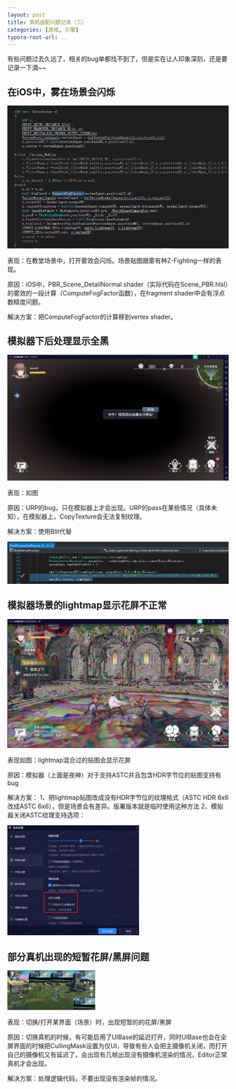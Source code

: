 ```yaml
---
layout: post
title: 真机适配问题记录（三）
categories: [游戏, 引擎]
typora-root-url: ..
---
```


有些问题过去久远了，相关的bug单都找不到了，但是实在让人印象深刻，还是要记录一下滴~~



## 在iOS中，雾在场景会闪烁

![image2021-1-4_18-44-45](/assets/postasset/2021-4-1-真机适配问题记录（三）/image2021-1-4_18-44-45.png)



表现：在教堂场景中，打开雾效会闪烁。场景贴图跟雾有种Z-Fighting一样的表现。

原因：iOS中，PBR_Scene_DetailNormal.shader（实际代码在Scene_PBR.hlsl）的雾效的一段计算（ComputeFogFactor函数），在fragment shader中会有浮点数精度问题。

解决方案：把ComputeFogFactor的计算移到vertex shader。





## 模拟器下后处理显示全黑

![屏幕截图](/assets/postasset/2021-4-1-真机适配问题记录（三）/屏幕截图.png)


表现：如图

原因：URP的bug，只在模拟器上才会出现。URP的pass在某些情况（具体未知），在模拟器上，CopyTexture会无法复制纹理。

解决方案：使用Blit代替

![image2021-1-16_13-41-15](/assets/postasset/2021-4-1-真机适配问题记录（三）/image2021-1-16_13-41-15.png)





## 模拟器场景的lightmap显示花屏不正常

![Lark20201116-181500](/assets/postasset/2021-4-1-真机适配问题记录（三）/Lark20201116-181500.png)




表现如图：lightmap混合过的贴图会显示花屏

原因：模拟器（上面是夜神）对于支持ASTC并且包含HDR字节位的贴图支持有bug

解决方案：
1、把lightmap贴图改成没有HDR字节位的纹理格式（ASTC HDR 6x6改成ASTC 6x6），但是场景会有差异。版署版本就是临时使用这种方法
2、模拟器关闭ASTC纹理支持选项：                       

![image2021-1-16_13-32-40](/assets/postasset/2021-4-1-真机适配问题记录（三）/image2021-1-16_13-32-40.png)





## 部分真机出现的短暂花屏/黑屏问题

![1620793599501](/assets/postasset/2021-4-1-真机适配问题记录（三）/1620793599501.png)


表现：切换/打开某界面（场景）时，出现短暂的的花屏/黑屏

原因：切换真机的时候，有可能启用了UIBase的延迟打开，同时UIBase也会在全屏界面的时候把CullingMask设置为仅UI，导致有些人会把主摄像机关闭，而打开自己的摄像机又有延迟了，会出现有几帧出现没有摄像机渲染的情况，Editor正常真机才会出现。

解决方案：处理逻辑代码，不要出现没有渲染帧的情况。